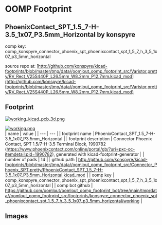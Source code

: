 # OOMP Footprint  
## PhoenixContact_SPT_1.5_7-H-3.5_1x07_P3.5mm_Horizontal  by konspyre  
  
oomp key: oomp_konspyre_connector_phoenix_spt_phoenixcontact_spt_1_5_7_h_3_5_1x07_p3_5mm_horizontal  
  
source repo at: [http://github.com/konspyre/kicad-footprints/blob/master/tmp/data//oomlout_oomp_footprint_src/Varistor.pretty/RV_Rect_V25S440P_L26.5mm_W8.2mm_P12.7mm.kicad_mod](http://github.com/konspyre/kicad-footprints/blob/master/tmp/data//oomlout_oomp_footprint_src/Varistor.pretty/RV_Rect_V25S440P_L26.5mm_W8.2mm_P12.7mm.kicad_mod)  
## Footprint  
  
[![working_kicad_pcb_3d.png](working_kicad_pcb_3d_600.png)](working_kicad_pcb_3d.png)  
  
[![working.png](working_600.png)](working.png)  
| name | value | 
| --- | --- | 
| footprint name | PhoenixContact_SPT_1.5_7-H-3.5_1x07_P3.5mm_Horizontal | 
| footprint description | Connector Phoenix Contact, SPT 1.5/7-H-3.5 Terminal Block, 1990782 (https://www.phoenixcontact.com/online/portal/gb/?uri=pxc-oc-itemdetail:pid=1990782), generated with kicad-footprint-generator | 
| number of pads | 14 | 
| github path | http://github.com/konspyre/kicad-footprints/blob/master/tmp/data//oomlout_oomp_footprint_src/Connector_Phoenix_SPT.pretty/PhoenixContact_SPT_1.5_7-H-3.5_1x07_P3.5mm_Horizontal.kicad_mod | 
| oomp key | oomp_konspyre_connector_phoenix_spt_phoenixcontact_spt_1_5_7_h_3_5_1x07_p3_5mm_horizontal | 
| oomp bot github | https://github.com/oomlout/oomlout_oomp_footprint_bot/tree/main/tmp/data//oomlout_oomp_footprint_src/footprints/konspyre_connector_phoenix_spt_phoenixcontact_spt_1_5_7_h_3_5_1x07_p3_5mm_horizontal/working | 
## Images  
